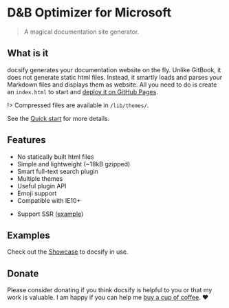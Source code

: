 # D&B Optimizer for Microsoft

> A magical documentation site generator.

## What is it

docsify generates your documentation website on the fly. Unlike GitBook, it does not generate static html files. Instead, it smartly loads and parses your Markdown files and displays them as website. All you need to do is create an `index.html` to start and [deploy it on GitHub Pages](deploy.md).

!> Compressed files are available in `/lib/themes/`.

See the [Quick start](quickstart.md) for more details.

## Features

* No statically built html files
* Simple and lightweight (~18kB gzipped)
* Smart full-text search plugin
* Multiple themes
* Useful plugin API
* Emoji support
* Compatible with IE10+
- Support SSR ([example](https://github.com/QingWei-Li/docsify-ssr-demo))

## Examples

Check out the [Showcase](https://github.com/QingWei-Li/docsify/#showcase) to docsify in use.

## Donate

Please consider donating if you think docsify is helpful to you or that my work is valuable. I am happy if you can help me [buy a cup of coffee](https://github.com/QingWei-Li/donate). :heart:
